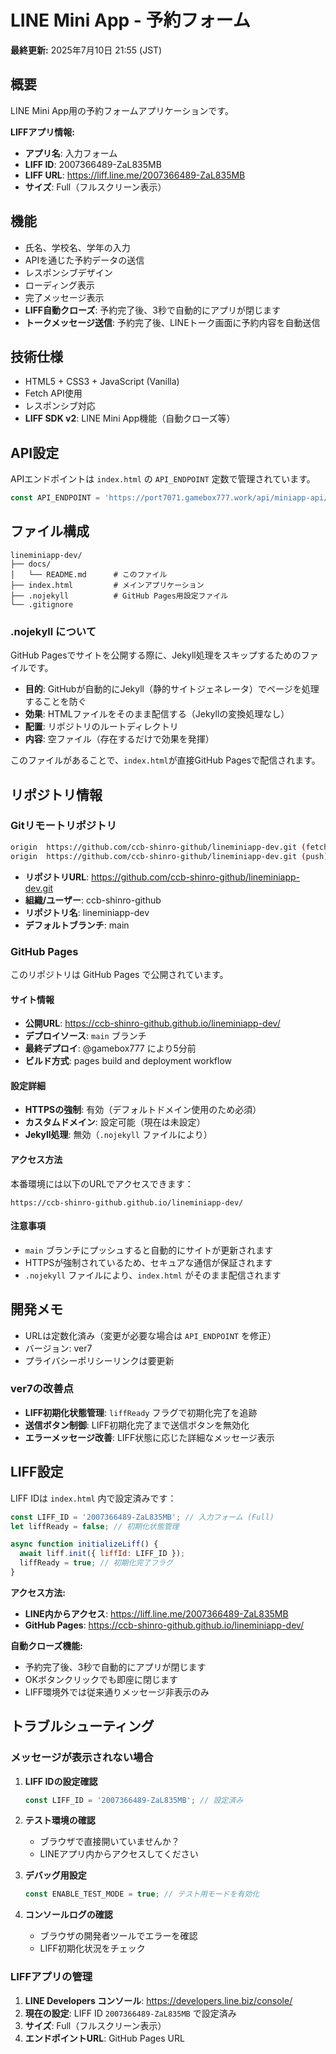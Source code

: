 # LINE Mini App - 予約フォーム

**最終更新:** 2025年7月10日 21:55 (JST)

## 概要
LINE Mini App用の予約フォームアプリケーションです。

**LIFFアプリ情報:**
- **アプリ名**: 入力フォーム
- **LIFF ID**: 2007366489-ZaL835MB
- **LIFF URL**: https://liff.line.me/2007366489-ZaL835MB
- **サイズ**: Full（フルスクリーン表示）

## 機能
- 氏名、学校名、学年の入力
- APIを通じた予約データの送信
- レスポンシブデザイン
- ローディング表示
- 完了メッセージ表示
- **LIFF自動クローズ**: 予約完了後、3秒で自動的にアプリが閉じます
- **トークメッセージ送信**: 予約完了後、LINEトーク画面に予約内容を自動送信

## 技術仕様
- HTML5 + CSS3 + JavaScript (Vanilla)
- Fetch API使用
- レスポンシブ対応
- **LIFF SDK v2**: LINE Mini App機能（自動クローズ等）

## API設定
APIエンドポイントは `index.html` の `API_ENDPOINT` 定数で管理されています。

```javascript
const API_ENDPOINT = 'https://port7071.gamebox777.work/api/miniapp-api/reservations';
```

## ファイル構成
```
lineminiapp-dev/
├── docs/
│   └── README.md      # このファイル
├── index.html         # メインアプリケーション
├── .nojekyll          # GitHub Pages用設定ファイル
└── .gitignore
```

### .nojekyll について
GitHub Pagesでサイトを公開する際に、Jekyll処理をスキップするためのファイルです。

- **目的**: GitHubが自動的にJekyll（静的サイトジェネレータ）でページを処理することを防ぐ
- **効果**: HTMLファイルをそのまま配信する（Jekyllの変換処理なし）
- **配置**: リポジトリのルートディレクトリ
- **内容**: 空ファイル（存在するだけで効果を発揮）

このファイルがあることで、`index.html`が直接GitHub Pagesで配信されます。

## リポジトリ情報

### Gitリモートリポジトリ
```bash
origin  https://github.com/ccb-shinro-github/lineminiapp-dev.git (fetch)
origin  https://github.com/ccb-shinro-github/lineminiapp-dev.git (push)
```

- **リポジトリURL**: https://github.com/ccb-shinro-github/lineminiapp-dev.git
- **組織/ユーザー**: ccb-shinro-github
- **リポジトリ名**: lineminiapp-dev
- **デフォルトブランチ**: main

### GitHub Pages
このリポジトリは GitHub Pages で公開されています。

#### サイト情報
- **公開URL**: https://ccb-shinro-github.github.io/lineminiapp-dev/
- **デプロイソース**: `main` ブランチ
- **最終デプロイ**: @gamebox777 により5分前
- **ビルド方式**: pages build and deployment workflow

#### 設定詳細
- **HTTPSの強制**: 有効（デフォルトドメイン使用のため必須）
- **カスタムドメイン**: 設定可能（現在は未設定）
- **Jekyll処理**: 無効（`.nojekyll` ファイルにより）

#### アクセス方法
本番環境には以下のURLでアクセスできます：
```
https://ccb-shinro-github.github.io/lineminiapp-dev/
```

#### 注意事項
- `main` ブランチにプッシュすると自動的にサイトが更新されます
- HTTPSが強制されているため、セキュアな通信が保証されます
- `.nojekyll` ファイルにより、`index.html` がそのまま配信されます

## 開発メモ
- URLは定数化済み（変更が必要な場合は `API_ENDPOINT` を修正）
- バージョン: ver7
- プライバシーポリシーリンクは要更新

### ver7の改善点
- **LIFF初期化状態管理**: `liffReady` フラグで初期化完了を追跡
- **送信ボタン制御**: LIFF初期化完了まで送信ボタンを無効化
- **エラーメッセージ改善**: LIFF状態に応じた詳細なメッセージ表示

## LIFF設定
LIFF IDは `index.html` 内で設定済みです：
```javascript
const LIFF_ID = '2007366489-ZaL835MB'; // 入力フォーム (Full)
let liffReady = false; // 初期化状態管理

async function initializeLiff() {
  await liff.init({ liffId: LIFF_ID });
  liffReady = true; // 初期化完了フラグ
}
```

**アクセス方法:**
- **LINE内からアクセス**: https://liff.line.me/2007366489-ZaL835MB
- **GitHub Pages**: https://ccb-shinro-github.github.io/lineminiapp-dev/

**自動クローズ機能:**
- 予約完了後、3秒で自動的にアプリが閉じます
- OKボタンクリックでも即座に閉じます
- LIFF環境外では従来通りメッセージ非表示のみ

## トラブルシューティング

### メッセージが表示されない場合

1. **LIFF IDの設定確認**
   ```javascript
   const LIFF_ID = '2007366489-ZaL835MB'; // 設定済み
   ```

2. **テスト環境の確認**
   - ブラウザで直接開いていませんか？
   - LINEアプリ内からアクセスしてください

3. **デバッグ用設定**
   ```javascript
   const ENABLE_TEST_MODE = true; // テスト用モードを有効化
   ```

4. **コンソールログの確認**
   - ブラウザの開発者ツールでエラーを確認
   - LIFF初期化状況をチェック

### LIFFアプリの管理
1. **LINE Developers コンソール**: https://developers.line.biz/console/
2. **現在の設定**: LIFF ID `2007366489-ZaL835MB` で設定済み
3. **サイズ**: Full（フルスクリーン表示）
4. **エンドポイントURL**: GitHub Pages URL 